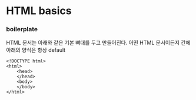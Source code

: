 # HTML basics
### boilerplate
HTML 문서는 아래와 같은 기본 뼈대를 두고 만들어진다. 어떤 HTML 문서이든지 간에 아래의 양식은 항상 default

~~~
<!DOCTYPE html>
<html>
	<head>
    </head>
    <body>
    </body>
</html>
~~~